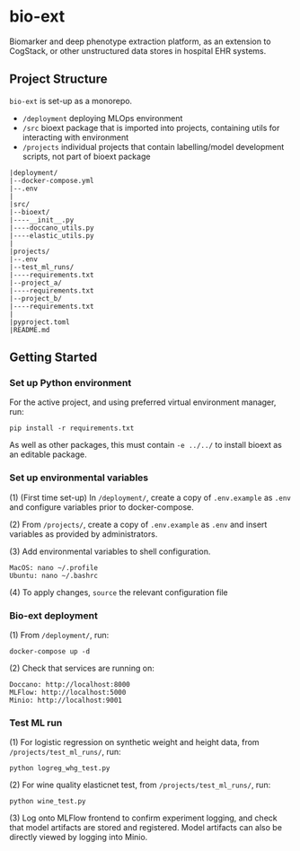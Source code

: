 # bio-ext
Biomarker and deep phenotype extraction platform, as an extension to CogStack, or other unstructured data stores in hospital EHR systems.

## Project Structure

`bio-ext` is set-up as a monorepo.

- `/deployment` deploying MLOps environment
- `/src` bioext package that is imported into projects, containing utils for interacting with environment
- `/projects` individual projects that contain labelling/model development scripts, not part of bioext package

```
|deployment/
|--docker-compose.yml
|--.env
|
|src/
|--bioext/
|----__init__.py
|----doccano_utils.py
|----elastic_utils.py
|
|projects/
|--.env
|--test_ml_runs/
|----requirements.txt
|--project_a/
|----requirements.txt
|--project_b/
|----requirements.txt
|
|pyproject.toml
|README.md
``` 

## Getting Started

### Set up Python environment

For the active project, and using preferred virtual environment manager, run:
```
pip install -r requirements.txt
```
As well as other packages, this must contain `-e ../../` to install bioext as an editable package.  

### Set up environmental variables

(1) (First time set-up) In `/deployment/`, create a copy of `.env.example` as `.env` and configure variables prior to docker-compose.

(2) From `/projects/`, create a copy of `.env.example` as `.env` and insert variables as provided by administrators.

(3) Add environmental variables to shell configuration.
```
MacOS: nano ~/.profile
Ubuntu: nano ~/.bashrc
```

(4) To apply changes, `source` the relevant configuration file

### Bio-ext deployment

(1) From `/deployment/`, run:
```
docker-compose up -d
```

(2) Check that services are running on:
```
Doccano: http://localhost:8000
MLFlow: http://localhost:5000
Minio: http://localhost:9001
```

### Test ML run

(1) For logistic regression on synthetic weight and height data, from `/projects/test_ml_runs/`, run:
```
python logreg_whg_test.py
```

(2) For wine quality elasticnet test, from `/projects/test_ml_runs/`, run:
```
python wine_test.py
```

(3) Log onto MLFlow frontend to confirm experiment logging, and check that model artifacts are stored and registered. Model artifacts can also be directly viewed by logging into Minio.
